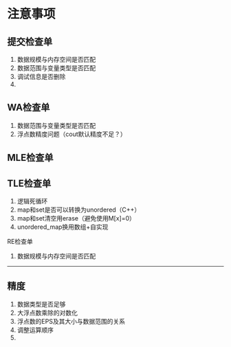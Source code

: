 注意事项
===
提交检查单
---
1. 数据规模与内存空间是否匹配
2. 数据范围与变量类型是否匹配
3. 调试信息是否删除
4. 

WA检查单
---
1. 数据范围与变量类型是否匹配
2. 浮点数精度问题（cout默认精度不足？）

MLE检查单
---

TLE检查单
---
1. 逻辑死循环
2. map和set是否可以转换为unordered（C++）
3. map和set清空用erase（避免使用M[x]=0）
4. unordered_map换用数组+自实现

RE检查单
1. 数据规模与内存空间是否匹配
---

精度
---
1. 数据类型是否足够
2. 大浮点数乘除的对数化
3. 浮点数的EPS及其大小与数据范围的关系
4. 调整运算顺序
5. 

